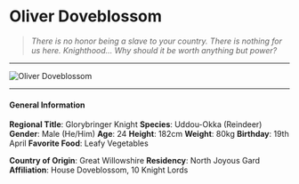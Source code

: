 # Oliver Doveblossom

>*There is no honor being a slave to your country. There is nothing for us here. Knighthood... Why should it be worth anything but power?*

___
![](https://i.imgur.com/z1rIvPx.png "Oliver Doveblossom")
___

#### General Information

**Regional Title**: Glorybringer Knight
**Species**: Uddou-Okka (Reindeer)
**Gender**: Male (He/Him)
**Age**: 24
**Height**: 182cm
**Weight**: 80kg
**Birthday**: 19th April
**Favorite Food**: Leafy Vegetables

**Country of Origin**: Great Willowshire
**Residency**: North Joyous Gard
**Affiliation**: House Doveblossom, 10 Knight Lords